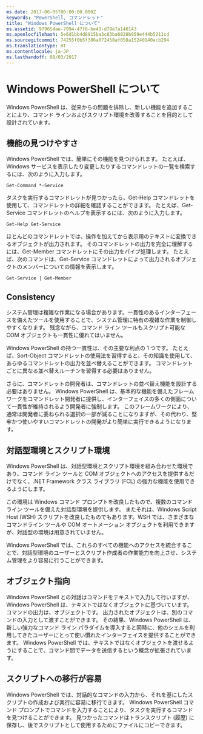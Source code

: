 ```yaml
---
ms.date: 2017-06-05T00:00:00.000Z
keywords: "PowerShell, コマンドレット"
title: "Windows PowerShell について"
ms.assetid: 979654ae-7994-47f8-be43-d79e7a140143
ms.openlocfilehash: 5e6d1bb4d8915ba3c83ba0020b959e444b5211cd
ms.sourcegitcommit: 74255f0b5f386a072458af058a15240140acb294
ms.translationtype: HT
ms.contentlocale: ja-JP
ms.lasthandoff: 08/03/2017
---
```

# <a name="about-windows-powershell"></a>Windows PowerShell について
Windows PowerShell は、従来からの問題を排除し、新しい機能を追加することにより、コマンド ラインおよびスクリプト環境を改善することを目的として設計されています。

## <a name="discoverability"></a>機能の見つけやすさ
Windows PowerShell では、簡単にその機能を見つけられます。 たとえば、Windows サービスを表示したり変更したりするコマンドレットの一覧を検索するには、次のように入力します。

```
Get-Command *-Service
```

タスクを実行するコマンドレットが見つかったら、Get-Help コマンドレットを使用して、コマンドレットの詳細を確認することができます。 たとえば、Get-Service コマンドレットのヘルプを表示するには、次のように入力します。

```
Get-Help Get-Service
```
ほとんどのコマンドレットでは、操作を加えてから表示用のテキストに変換できるオブジェクトが出力されます。 そのコマンドレットの出力を完全に理解するには、Get-Member コマンドレットにその出力をパイプ処理します。 たとえば、次のコマンドは、Get-Service コマンドレットによって出力されるオブジェクトのメンバーについての情報を表示します。

```
Get-Service | Get-Member
```

## <a name="consistency"></a>Consistency
システム管理は複雑な作業になる場合があります。一貫性のあるインターフェースを備えたツールを使用することで、システム管理に特有の複雑な作業を制御しやすくなります。 残念ながら、コマンド ライン ツールもスクリプト可能な COM オブジェクトも一貫性に優れてはいません。

Windows PowerShell の持つ一貫性は、その主要な利点の 1 つです。 たとえば、Sort-Object コマンドレットの使用法を習得すると、その知識を使用して、あらゆるコマンドレットの出力を並べ替えることができます。 コマンドレットごとに異なる並べ替えルーチンを習得する必要はありません。

さらに、コマンドレットの開発者は、コマンドレットの並べ替え機能を設計する必要はありません。 Windows PowerShell は、基本的な機能を備えたフレームワークをコマンドレット開発者に提供し、インターフェイスの多くの側面について一貫性が維持されるよう開発者に強制します。 このフレームワークにより、通常は開発者に委ねられる選択の一部が減ることになりますが、その代わり、堅牢かつ使いやすいコマンドレットの開発がより簡単に実行できるようになります。

## <a name="interactive-and-scripting-environments"></a>対話型環境とスクリプト環境
Windows PowerShell は、対話型環境とスクリプト環境を組み合わせた環境であり、コマンド ライン ツールと COM オブジェクトへのアクセスを提供するだけでなく、.NET Framework クラス ライブラリ (FCL) の強力な機能を使用できるようにします。

この環境は Windows コマンド プロンプトを改良したもので、複数のコマンド ライン ツールを備えた対話型環境を提供します。 またそれは、Windows Script Host (WSH) スクリプトを改良したものでもあります。WSH では、さまざまなコマンドライン ツールや COM オートメーション オブジェクトを利用できますが、対話型の環境は用意されていません。

Windows PowerShell では、これらのすべての機能へのアクセスを統合することで、対話型環境のユーザーとスクリプト作成者の作業能力を向上させ、システム管理をより容易に行うことができます。

## <a name="object-orientation"></a>オブジェクト指向
Windows PowerShell との対話はコマンドをテキストで入力して行いますが、Windows PowerShell は、テキストではなくオブジェクトに基づいています。 コマンドの出力は、オブジェクトです。 出力されたオブジェクトは、別のコマンドの入力として渡すことができます。 その結果、Windows PowerShell は、新しい強力なコマンド ライン パラダイムを導入すると同時に、他のシェルを利用してきたユーザーにとって使い慣れたインターフェイスを提供することができます。 Windows PowerShell では、テキストではなくオブジェクトを渡せるようにすることで、コマンド間でデータを送信するという概念が拡張されています。

## <a name="easy-transition-to-scripting"></a>スクリプトへの移行が容易
Windows PowerShell では、対話的なコマンドの入力から、それを基にしたスクリプトの作成および実行に容易に移行できます。 Windows PowerShell コマンド プロンプトでコマンドを入力することにより、タスクを実行するコマンドを見つけることができます。 見つかったコマンドはトランスクリプト (履歴) に保存し、後でスクリプトとして使用するためにファイルにコピーできます。

